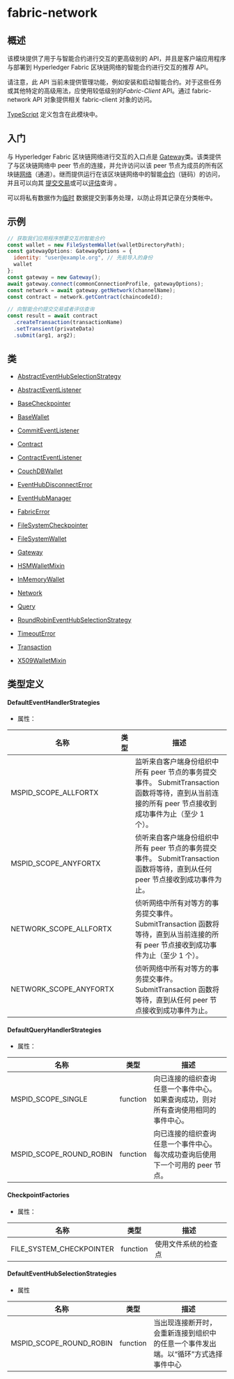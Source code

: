 # fabric-network

## 概述

该模块提供了用于与智能合约进行交互的更高级别的 API，并且是客户端应用程序与部署到 Hyperledger Fabric 区块链网络的智能合约进行交互的推荐 API。

请注意，此 API 当前未提供管理功能，例如安装和启动智能合约。对于这些任务或其他特定的高级用法，应使用较低级别的*Fabric-Client* API。通过 fabric-network API 对象提供相关 fabric-client 对象的访问。

[TypeScript](http://www.typescriptlang.org/) 定义包含在此模块中。

## 入门

与 Hyperledger Fabric 区块链网络进行交互的入口点是 [Gateway](https://hyperledger.github.io/fabric-sdk-node/release-1.4/module-fabric-network.Gateway.html)类。该类提供了与区块链网络中 peer 节点的连接，并允许访问以该 peer 节点为成员的所有区块链[网络](https://hyperledger.github.io/fabric-sdk-node/release-1.4/module-fabric-network.Network.html)（通道）。继而提供运行在该区块链网络中的智能[合约](https://hyperledger.github.io/fabric-sdk-node/release-1.4/module-fabric-network.Contract.html)（链码）的访问，并且可以向其 [提交](https://hyperledger.github.io/fabric-sdk-node/release-1.4/module-fabric-network.Transaction.html#submit)[交易](https://hyperledger.github.io/fabric-sdk-node/release-1.4/module-fabric-network.Transaction.html)或可以[评估](https://hyperledger.github.io/fabric-sdk-node/release-1.4/module-fabric-network.Transaction.html#evaluate)查询 。

可以将私有数据作为[临时](https://hyperledger.github.io/fabric-sdk-node/release-1.4/module-fabric-network.Transaction.html#setTransient) 数据提交到事务处理，以防止将其记录在分类帐中。

## 示例

```javascript
// 获取我们应用程序想要交互的智能合约
const wallet = new FileSystemWallet(walletDirectoryPath);
const gatewayOptions: GatewayOptions = {
  identity: "user@example.org", // 先前导入的身份
  wallet
};
const gateway = new Gateway();
await gateway.connect(commonConnectionProfile, gatewayOptions);
const network = await gateway.getNetwork(channelName);
const contract = network.getContract(chaincodeId);

// 向智能合约提交交易或者评估查询
const result = await contract
  .createTransaction(transactionName)
  .setTransient(privateData)
  .submit(arg1, arg2);
```

## 类

- [AbstractEventHubSelectionStrategy](../classes/module-fabric-network.AbstractEventHubSelectionStrategy.md)

- [AbstractEventListener](../classes/module-fabric-network.AbstractEventListener.md)

- [BaseCheckpointer](../classes/module-fabric-network.BaseCheckpointer.md)

- [BaseWallet](../classes/module-fabric-network.BaseWallet.md)

- [CommitEventListener](../classes/module-fabric-network.CommitEventListener.md)

- [Contract](../classes/module-fabric-network.Contract.md)

- [ContractEventListener](../classes/module-fabric-network.ContractEventListener.md)

- [CouchDBWallet](../classes/module-fabric-network.CouchDBWallet.md)

- [EventHubDisconnectError](../classes/module-fabric-network.EventHubDisconnectError.md)

- [EventHubManager](../classes/module-fabric-network.EventHubManager.md)

- [FabricError](../classes/module-fabric-network.FabricError.md)

- [FileSystemCheckpointer](../classes/module-fabric-network.FileSystemCheckpointer.md)

- [FileSystemWallet](../classes/module-fabric-network.FileSystemWallet.md)

- [Gateway](../classes/module-fabric-network.Gateway.md)

- [HSMWalletMixin](../classes/module-fabric-network.HSMWalletMixin.md)

- [InMemoryWallet](../classes/module-fabric-network.InMemoryWallet.md)

- [Network](../classes/module-fabric-network.Network.md)

- [Query](../classes/module-fabric-network.Query.md)

- [RoundRobinEventHubSelectionStrategy](../classes/module-fabric-network.RoundRobinEventHubSelectionStrategy.md)

- [TimeoutError](../classes/module-fabric-network.TimeoutError.md)

- [Transaction](../classes/module-fabric-network.Transaction.md)

- [X509WalletMixin](../classes/module-fabric-network.X509WalletMixin.md)

## 类型定义

#### DefaultEventHandlerStrategies

- 属性：

| 名称                   | 类型 | 描述                                                                                                                                                 |
| ---------------------- | ---- | ---------------------------------------------------------------------------------------------------------------------------------------------------- |
| MSPID_SCOPE_ALLFORTX   |      | 监听来自客户端身份组织中所有 peer 节点的事务提交事件。 SubmitTransaction 函数将等待，直到从当前连接的所有 peer 节点接收到成功事件为止（至少 1 个）。 |
| MSPID_SCOPE_ANYFORTX   |      | 侦听来自客户端身份组织中所有 peer 节点的事务提交事件。 SubmitTransaction 函数将等待，直到从任何 peer 节点接收到成功事件为止。                        |
| NETWORK_SCOPE_ALLFORTX |      | 侦听网络中所有对等方的事务提交事件。 SubmitTransaction 函数将等待，直到从当前连接的所有 peer 节点接收到成功事件为止（至少 1 个）。                   |
| NETWORK_SCOPE_ANYFORTX |      | 侦听网络中所有对等方的事务提交事件。 SubmitTransaction 函数将等待，直到从任何 peer 节点接收到成功事件为止。                                          |

#### DefaultQueryHandlerStrategies

- 属性：

| 名称                    | 类型     | 描述                                                                               |
| ----------------------- | -------- | ---------------------------------------------------------------------------------- |
| MSPID_SCOPE_SINGLE      | function | 向已连接的组织查询任意一个事件中心。如果查询成功，则对所有查询使用相同的事件中心。 |
| MSPID_SCOPE_ROUND_ROBIN | function | 向已连接的组织查询任意一个事件中心。每次成功查询后使用下一个可用的 peer 节点。     |

#### CheckpointFactories

- 属性：

| 名称                     | 类型     | 描述                 |
| ------------------------ | -------- | -------------------- |
| FILE_SYSTEM_CHECKPOINTER | function | 使用文件系统的检查点 |

#### DefaultEventHubSelectionStrategies

- 属性

| 名称                    | 类型     | 描述                                                                               |
| ----------------------- | -------- | ---------------------------------------------------------------------------------- |
| MSPID_SCOPE_ROUND_ROBIN | function | 当出现连接断开时，会重新连接到组织中的任意一个事件发出端。以“循环”方式选择事件中心 |
